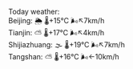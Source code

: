 Today weather:  
Beijing: 🌦   🌡️+15°C 🌬️↖7km/h  
Tianjin: ⛅️  🌡️+17°C 🌬️↖4km/h  
Shijiazhuang: 🌫  🌡️+19°C 🌬️↖7km/h  
Tangshan: ⛅️  🌡️+16°C 🌬️←10km/h  
